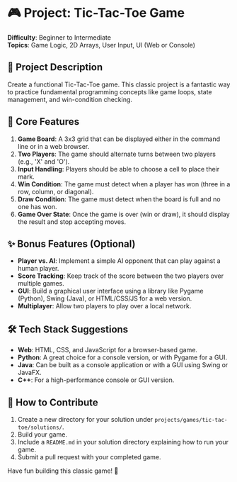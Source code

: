 # 🎮 Project: Tic-Tac-Toe Game

**Difficulty**: Beginner to Intermediate  
**Topics**: Game Logic, 2D Arrays, User Input, UI (Web or Console)

## 📝 Project Description

Create a functional Tic-Tac-Toe game. This classic project is a fantastic way to practice fundamental programming concepts like game loops, state management, and win-condition checking.

## 🎯 Core Features

1.  **Game Board**: A 3x3 grid that can be displayed either in the command line or in a web browser.
2.  **Two Players**: The game should alternate turns between two players (e.g., 'X' and 'O').
3.  **Input Handling**: Players should be able to choose a cell to place their mark.
4.  **Win Condition**: The game must detect when a player has won (three in a row, column, or diagonal).
5.  **Draw Condition**: The game must detect when the board is full and no one has won.
6.  **Game Over State**: Once the game is over (win or draw), it should display the result and stop accepting moves.

## ✨ Bonus Features (Optional)

*   **Player vs. AI**: Implement a simple AI opponent that can play against a human player.
*   **Score Tracking**: Keep track of the score between the two players over multiple games.
*   **GUI**: Build a graphical user interface using a library like Pygame (Python), Swing (Java), or HTML/CSS/JS for a web version.
*   **Multiplayer**: Allow two players to play over a local network.

## 🛠️ Tech Stack Suggestions

*   **Web**: HTML, CSS, and JavaScript for a browser-based game.
*   **Python**: A great choice for a console version, or with Pygame for a GUI.
*   **Java**: Can be built as a console application or with a GUI using Swing or JavaFX.
*   **C++**: For a high-performance console or GUI version.

## 🧪 How to Contribute

1.  Create a new directory for your solution under `projects/games/tic-tac-toe/solutions/`.
2.  Build your game.
3.  Include a `README.md` in your solution directory explaining how to run your game.
4.  Submit a pull request with your completed game.

Have fun building this classic game! 🚀
